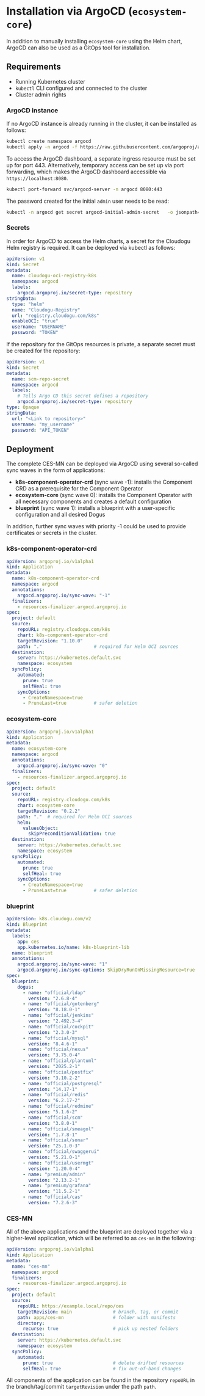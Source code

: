 # Installation via ArgoCD (`ecosystem-core`)

In addition to manually installing `ecosystem-core` using the Helm chart, ArgoCD can also be used as a GitOps tool
for installation.

## Requirements
- Running Kubernetes cluster
- `kubectl` CLI configured and connected to the cluster
- Cluster admin rights

### ArgoCD instance
If no ArgoCD instance is already running in the cluster, it can be installed as follows:

```bash
kubectl create namespace argocd
kubectl apply -n argocd -f https://raw.githubusercontent.com/argoproj/argo-cd/stable/manifests/install.yaml
```

To access the ArgoCD dashboard, a separate ingress resource must be set up for port 443.
Alternatively, temporary access can be set up via port forwarding, which makes the ArgoCD dashboard accessible via
`https://localhost:8080`.

```bash
kubectl port-forward svc/argocd-server -n argocd 8080:443
```

The password created for the initial `admin` user needs to be read:

```bash
kubectl -n argocd get secret argocd-initial-admin-secret   -o jsonpath="{.data.password}" | base64 -d && echo
```

### Secrets
In order for ArgoCD to access the Helm charts, a secret for the Cloudogu Helm registry is required. It can be deployed via kubectl as follows:

```yaml
apiVersion: v1
kind: Secret
metadata:
  name: cloudogu-oci-registry-k8s
  namespace: argocd
  labels:
    argocd.argoproj.io/secret-type: repository
stringData:
  type: "helm"
  name: "Cloudogu-Registry"
  url: "registry.cloudogu.com/k8s"
  enableOCI: "true"
  username: "USERNAME"
  password: "TOKEN"
```

If the repository for the GitOps resources is private, a separate secret must be created for the repository:

```yaml
apiVersion: v1
kind: Secret
metadata:
  name: scm-repo-secret
  namespace: argocd
  labels:
    # Tells Argo CD this secret defines a repository
    argocd.argoproj.io/secret-type: repository
type: Opaque
stringData:
  url: "<Link to repository>"
  username: "my_username"
  password: "API_TOKEN"
```

## Deployment

The complete CES-MN can be deployed via ArgoCD using several so-called sync waves in the form of applications:

- **k8s-component-operator-crd** (sync wave -1): installs the Component CRD as a prerequisite for the Component Operator
- **ecosystem-core** (sync wave 0): installs the Component Operator with all necessary components and creates a default configuration
- **blueprint** (sync wave 1): installs a blueprint with a user-specific configuration and all desired Dogus
  
In addition, further sync waves with priority -1 could be used to provide certificates or secrets in the cluster.

### k8s-component-operator-crd

```yaml
apiVersion: argoproj.io/v1alpha1
kind: Application
metadata:
  name: k8s-component-operator-crd
  namespace: argocd
  annotations:
    argocd.argoproj.io/sync-wave: "-1"
  finalizers:
    - resources-finalizer.argocd.argoproj.io
spec:
  project: default
  source:
    repoURL: registry.cloudogu.com/k8s
    chart: k8s-component-operator-crd
    targetRevision: "1.10.0"
    path: "."                   # required for Helm OCI sources
  destination:
    server: https://kubernetes.default.svc
    namespace: ecosystem
  syncPolicy:
    automated:
      prune: true
      selfHeal: true
    syncOptions:
      - CreateNamespace=true
      - PruneLast=true          # safer deletion
```

### ecosystem-core

```yaml
apiVersion: argoproj.io/v1alpha1
kind: Application
metadata:
  name: ecosystem-core
  namespace: argocd
  annotations:
    argocd.argoproj.io/sync-wave: "0"
  finalizers:
    - resources-finalizer.argocd.argoproj.io
spec:
  project: default
  source:
    repoURL: registry.cloudogu.com/k8s
    chart: ecosystem-core
    targetRevision: "0.2.2"
    path: "."  # required for Helm OCI sources
    helm:
      valuesObject:
        skipPreconditionValidation: true
  destination:
    server: https://kubernetes.default.svc
    namespace: ecosystem
  syncPolicy:
    automated:
      prune: true
      selfHeal: true
    syncOptions:
      - CreateNamespace=true
      - PruneLast=true          # safer deletion
```

### blueprint

```yaml
apiVersion: k8s.cloudogu.com/v2
kind: Blueprint
metadata:
  labels:
    app: ces
    app.kubernetes.io/name: k8s-blueprint-lib
  name: blueprint
  annotations:
    argocd.argoproj.io/sync-wave: "1"
    argocd.argoproj.io/sync-options: SkipDryRunOnMissingResource=true
spec:
  blueprint:
    dogus:
      - name: "official/ldap"
        version: "2.6.8-4"
      - name: "official/gotenberg"
        version: "8.18.0-1"
      - name: "official/jenkins"
        version: "2.492.3-4"
      - name: "official/cockpit"
        version: "2.3.0-3"
      - name: "official/mysql"
        version: "8.4.6-1"
      - name: "official/nexus"
        version: "3.75.0-4"
      - name: "official/plantuml"
        version: "2025.2-1"
      - name: "official/postfix"
        version: "3.10.2-2"
      - name: "official/postgresql"
        version: "14.17-1"
      - name: "official/redis"
        version: "6.2.17-2"
      - name: "official/redmine"
        version: "5.1.6-2"
      - name: "official/scm"
        version: "3.8.0-1"
      - name: "official/smeagol"
        version: "1.7.8-1"
      - name: "official/sonar"
        version: "25.1.0-3"
      - name: "official/swaggerui"
        version: "5.21.0-1"
      - name: "official/usermgt"
        version: "1.20.0-4"
      - name: "premium/admin"
        version: "2.13.2-1"
      - name: "premium/grafana"
        version: "11.5.2-1"
      - name: "official/cas"
        version: "7.2.6-3"
```

### CES-MN

All of the above applications and the blueprint are deployed together via a higher-level application, which will be referred to as `ces-mn` in the following:

```yaml
apiVersion: argoproj.io/v1alpha1
kind: Application
metadata:
  name: "ces-mn"
  namespace: argocd
  finalizers:
    - resources-finalizer.argocd.argoproj.io
spec:
  project: default
  source:
    repoURL: https://example.local/repo/ces
    targetRevision: main               # branch, tag, or commit
    path: apps/ces-mn                  # folder with manifests
    directory:
      recurse: true                    # pick up nested folders
  destination:
    server: https://kubernetes.default.svc
    namespace: ecosystem
  syncPolicy:
    automated:
      prune: true                      # delete drifted resources
      selfHeal: true                   # fix out-of-band changes
```

All components of the application can be found in the repository `repoURL` in the branch/tag/commit `targetRevision` under the path `path`.
